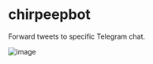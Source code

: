 # chirpeepbot

Forward tweets to specific Telegram chat.

![image](https://user-images.githubusercontent.com/20166026/198846797-04fa9f0d-55ce-4798-a75c-2f4792e72bf6.png)

